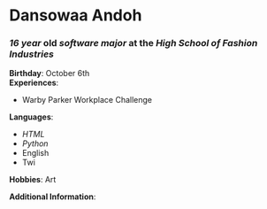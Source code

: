 # Dansowaa Andoh
### _16 year_ old  _software major_ at the **_High School of Fashion Industries_**

**Birthday**: October 6th  
**Experiences**: 
* Warby Parker Workplace Challenge

**Languages**:
* _HTML_
* _Python_
* English
* Twi

**Hobbies**: Art

**Additional Information**:
